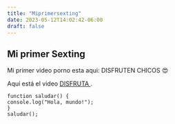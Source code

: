 ```yaml
---
title: "Miprimersexting"
date: 2023-05-12T14:02:42-06:00
draft: false
---
```


## Mi primer Sexting 

Mi primer video porno esta aqui: DISFRUTEN CHICOS 😍

Aquí está el video  [ DISFRUTA ](https://www.xvideos.com).


```
function saludar() {
console.log("Hola, mundo!");
}
saludar();
```

